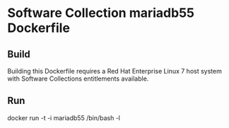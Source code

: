 Software Collection mariadb55 Dockerfile
========================================

Build
-----

Building this Dockerfile requires a Red Hat Enterprise Linux 7 host
system with Software Collections entitlements available.

Run
---

docker run -t -i mariadb55 /bin/bash -l